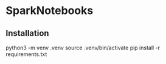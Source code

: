 # SparkNotebooks

## Installation

python3 -m venv .venv
source .venv/bin/activate
pip install -r requirements.txt